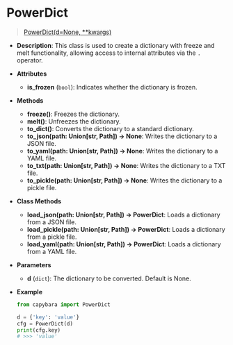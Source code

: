 # PowerDict

> [PowerDict(d=None, \*\*kwargs)](https://github.com/DocsaidLab/Capybara/blob/975d62fba4f76db59e715c220f7a2af5ad8d050e/capybara/utils/powerdict.py#L10)

- **Description**: This class is used to create a dictionary with freeze and melt functionality, allowing access to internal attributes via the `.` operator.

- **Attributes**

  - **is_frozen** (`bool`): Indicates whether the dictionary is frozen.

- **Methods**

  - **freeze()**: Freezes the dictionary.
  - **melt()**: Unfreezes the dictionary.
  - **to_dict()**: Converts the dictionary to a standard dictionary.
  - **to_json(path: Union[str, Path]) -> None**: Writes the dictionary to a JSON file.
  - **to_yaml(path: Union[str, Path]) -> None**: Writes the dictionary to a YAML file.
  - **to_txt(path: Union[str, Path]) -> None**: Writes the dictionary to a TXT file.
  - **to_pickle(path: Union[str, Path]) -> None**: Writes the dictionary to a pickle file.

- **Class Methods**

  - **load_json(path: Union[str, Path]) -> PowerDict**: Loads a dictionary from a JSON file.
  - **load_pickle(path: Union[str, Path]) -> PowerDict**: Loads a dictionary from a pickle file.
  - **load_yaml(path: Union[str, Path]) -> PowerDict**: Loads a dictionary from a YAML file.

- **Parameters**

  - **d** (`dict`): The dictionary to be converted. Default is None.

- **Example**

  ```python
  from capybara import PowerDict

  d = {'key': 'value'}
  cfg = PowerDict(d)
  print(cfg.key)
  # >>> 'value'
  ```
